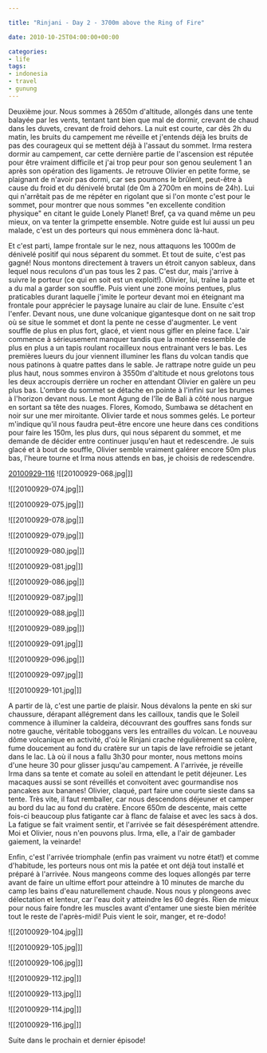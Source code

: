 ```yaml
---

title: "Rinjani - Day 2 - 3700m above the Ring of Fire"

date: 2010-10-25T04:00:00+00:00

categories: 
- life
tags:
- indonesia
- travel
- gunung 
---
```


Deuxième jour. Nous sommes à 2650m d'altitude, allongés dans une tente balayée par les vents, tentant tant bien que mal de dormir, crevant de chaud dans les duvets, crevant de froid dehors. La nuit est courte, car dès 2h du matin, les bruits du campement me réveille et j'entends déjà les bruits de pas des courageux qui se mettent déjà à l'assaut du sommet. Irma restera dormir au campement, car cette dernière partie de l'ascension est réputée pour être vraiment difficile et j'ai trop peur pour son genou seulement 1 an après son opération des ligaments. Je retrouve Olivier en petite forme, se plaignant de n'avoir pas dormi, car ses poumons le brûlent, peut-être à cause du froid et du dénivelé brutal (de 0m à 2700m en moins de 24h). Lui qui n'arrêtait pas de me répéter en rigolant que si l'on monte c'est pour le sommet, pour montrer que nous sommes "en excellente condition physique" en citant le guide Lonely Planet! Bref, ça va quand même un peu mieux, on va tenter la grimpette ensemble. Notre guide est lui aussi un peu malade, c'est un des porteurs qui nous emmènera donc là-haut.

 Et c'est parti, lampe frontale sur le nez, nous attaquons les 1000m de dénivelé positif qui nous séparent du sommet. Et tout de suite, c'est pas gagné! Nous montons directement à travers un étroit canyon sableux, dans lequel nous reculons d'un pas tous les 2 pas. C'est dur, mais j'arrive à suivre le porteur (ce qui en soit est un exploit!). Olivier, lui, traîne la patte et a du mal a garder son souffle. Puis vient une zone moins pentues, plus praticables durant laquelle j'imite le porteur devant moi en éteignant ma frontale pour apprécier le paysage lunaire au clair de lune. Ensuite c'est l'enfer. Devant nous, une dune volcanique gigantesque dont on ne sait trop où se situe le sommet et dont la pente ne cesse d'augmenter. Le vent souffle de plus en plus fort, glacé, et vient nous gifler en pleine face. L'air commence à sérieusement manquer tandis que la montée ressemble de plus en plus a un tapis roulant rocailleux nous entrainant vers le bas. Les premières lueurs du jour viennent illuminer les flans du volcan tandis que nous patinons à quatre pattes dans le sable. Je rattrape notre guide un peu plus haut, nous sommes environ à 3550m d'altitude et nous grelotons tous les deux accroupis derrière un rocher en attendant Olivier en galère un peu plus bas. L'ombre du sommet se détache en pointe à l'infini sur les brumes à l'horizon devant nous. Le mont Agung de l'île de Bali à côté nous nargue en sortant sa tête des nuages. Flores, Komodo, Sumbawa se détachent en noir sur une mer miroitante. Olivier tarde et nous sommes gelés. Le porteur m'indique qu'il nous faudra peut-être encore une heure dans ces conditions pour faire les 150m, les plus durs, qui nous séparent du sommet, et me demande de décider entre continuer jusqu'en haut et redescendre. Je suis glacé et à bout de souffle, Olivier semble vraiment galérer encore 50m plus bas, l'heure tourne et Irma nous attends en bas, je choisis de redescendre.

[20100929-116](assets/media/Rinjani_-_Day_2_-_3700m_above_/20100929-116.jpg)
![[20100929-068.jpg|]]

![[20100929-074.jpg|]]

![[20100929-075.jpg|]]

![[20100929-078.jpg|]]

![[20100929-079.jpg|]]

![[20100929-080.jpg|]]

![[20100929-081.jpg|]]

![[20100929-086.jpg|]]

![[20100929-087.jpg|]]

![[20100929-088.jpg|]]

![[20100929-089.jpg|]]

![[20100929-091.jpg|]]

![[20100929-096.jpg|]]

![[20100929-097.jpg|]]

![[20100929-101.jpg|]]


 A partir de là, c'est une partie de plaisir. Nous dévalons la pente en ski sur chaussure, dérapant allégrement dans les cailloux, tandis que le Soleil commence à illuminer la caldeira, découvrant des gouffres sans fonds sur notre gauche, véritable toboggans vers les entrailles du volcan. Le nouveau dôme volcanique en activité, d'où le Rinjani crache régulièrement sa colère, fume doucement au fond du cratère sur un tapis de lave refroidie se jetant dans le lac. Là où il nous a fallu 3h30 pour monter, nous mettons moins d'une heure 30 pour glisser jusqu'au campement. A l'arrivée, je réveille Irma dans sa tente et comate au soleil en attendant le petit déjeuner. Les macaques aussi se sont réveillés et convoitent avec gourmandise nos pancakes aux bananes! Olivier, claqué, part faire une courte sieste dans sa tente. Très vite, il faut remballer, car nous descendons déjeuner et camper au bord du lac au fond du cratère. Encore 650m de descente, mais cette fois-ci beaucoup plus fatigante car à flanc de falaise et avec les sacs à dos. La fatigue se fait vraiment sentir, et l'arrivée se fait désespérément attendre. Moi et Olivier, nous n'en pouvons plus. Irma, elle, a l'air de gambader gaiement, la veinarde!

 Enfin, c'est l'arrivée triomphale (enfin pas vraiment vu notre état!) et comme d'habitude, les porteurs nous ont mis la patée et ont déjà tout installé et préparé à l'arrivée. Nous mangeons comme des loques allongés par terre avant de faire un ultime effort pour atteindre à 10 minutes de marche du camp les bains d'eau naturellement chaude. Nous nous y plongeons avec délectation et lenteur, car l'eau doit y atteindre les 60 degrés. Rien de mieux pour nous faire fondre les muscles avant d'entamer une sieste bien méritée tout le reste de l'après-midi! Puis vient le soir, manger, et re-dodo!

![[20100929-104.jpg|]]

![[20100929-105.jpg|]]

![[20100929-106.jpg|]]

![[20100929-112.jpg|]]

![[20100929-113.jpg|]]

![[20100929-114.jpg|]]

![[20100929-116.jpg|]]
 
 Suite dans le prochain et dernier épisode!
